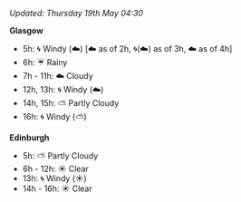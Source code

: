 *Updated: Thursday 19th May 04:30*

**Glasgow**

* 5h: :cyclone: Windy (:cloud:) [:cloud: as of 2h, :cyclone:(:cloud:) as of 3h, :cloud: as of 4h]
* 6h: :umbrella: Rainy
* 7h - 11h: :cloud: Cloudy
* 12h, 13h: :cyclone: Windy (:cloud:)
* 14h, 15h: :partly_sunny: Partly Cloudy
* 16h: :cyclone: Windy (:partly_sunny:)

**Edinburgh**

* 5h: :partly_sunny: Partly Cloudy
* 6h - 12h: :sunny: Clear
* 13h: :cyclone: Windy (:sunny:)
* 14h - 16h: :sunny: Clear
